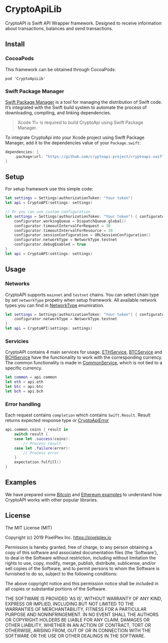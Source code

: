 # CryptoApiLib
CryptoAPI is Swift API Wrapper framework. Designed to receive information about transactions, balances and send transactions.

## Install

### CocoaPods

This framework can be obtained through CocoaPods:
```
pod 'CryptoApiLib'
```

### Swift Package Manager

[Swift Package Manager](https://swift.org/package-manager/) is a tool for managing the distribution of Swift code. It’s integrated with the Swift build system to automate the process of downloading, compiling, and linking dependencies.

> Xcode 11+ is required to build CryptoApi using Swift Package Manager.

To integrate CryptoApi into your Xcode project using Swift Package Manager, add it to the dependencies value of your `Package.swift`:

```swift
dependencies: [
    .package(url: "https://github.com/cryptoapi-project/cryptoapi-swift")
]
```

## Setup

For setup framework use this simple code:
```swift
let settings = Settings(authorizationToken: "Your token")
let api = CryptoAPI(settings: settings)

// Or you can use custom configuration
let settings = Settings(authorizationToken: "Your token") { configurator in
    configurator.workingQueue = DispatchQueue.global()
    configurator.timeoutIntervalForRequest = 30
    configurator.timeoutIntervalForResource = 30
    configurator.sessionConfiguration = URLSessionConfiguration()
    configurator.networkType = NetworkType.testnet
    configurator.debugEnabled = true
}
let api = CryptoAPI(settings: settings)
```

## Usage

### Networks

CryptoAPI supports `mainnet` and `testnet` chains. You can select chain type by set `networkType` propetry when setup framework. All available network types you can find in [NetworkType](/CryptoAPI/NetworkType.swift) enumiration.
```swift
let settings = Settings(authorizationToken: "Your token") { configurator in
    configurator.networkType = NetworkType.testnet
}
let api = CryptoAPI(settings: settings)
```

### Servicies

CryptoAPI contains 4 main services for usage. [ETHService](/CryptoAPI/Servicies/Protocols/ETHService.swift), [BTCService](/CryptoAPI/Servicies/Protocols/BTCService.swift) and [BCHService](/CryptoAPI/Servicies/Protocols/BСHServiсe.swift) have the functionality to work with the corresponding currency. The common functionality is made in [CommonService](/CryptoAPI/Servicies/Protocols/CommonService.swift), which is not tied to a specific currency.
```swift
let common = api.common
let eth = api.eth
let btc = api.btc
let bch = api.bch
```

### Error handling

Each request contains `completion` which contains `Swift.Result`. Result returns expected response type or [CryptoApiError](/CryptoAPI/Errors/CryptoApiError.swift)
```swift
api.common.coins { result in
    switch result {
    case let .success(coins):
        // Process result
    case let .failure(error):
        // Process error
    }
    expectation.fulfill()
}
```
## Examples

We have prepared some [Bitcoin](/Examples/Bitcoin) and [Ethereum examples](/Examples/Ethereum) to understand how CryptoAPI works with other popular libraries.

## License

The MIT License (MIT)

Copyright (c) 2019 PixelPlex Inc. <https://pixelplex.io>

Permission is hereby granted, free of charge, to any person obtaining
a copy of this software and associated documentation files (the
'Software'), to deal in the Software without restriction, including
without limitation the rights to use, copy, modify, merge, publish,
distribute, sublicense, and/or sell copies of the Software, and to
permit persons to whom the Software is furnished to do so, subject to
the following conditions:

The above copyright notice and this permission notice shall be
included in all copies or substantial portions of the Software.

THE SOFTWARE IS PROVIDED 'AS IS', WITHOUT WARRANTY OF ANY KIND,
EXPRESS OR IMPLIED, INCLUDING BUT NOT LIMITED TO THE WARRANTIES OF
MERCHANTABILITY, FITNESS FOR A PARTICULAR PURPOSE AND NONINFRINGEMENT.
IN NO EVENT SHALL THE AUTHORS OR COPYRIGHT HOLDERS BE LIABLE FOR ANY
CLAIM, DAMAGES OR OTHER LIABILITY, WHETHER IN AN ACTION OF CONTRACT,
TORT OR OTHERWISE, ARISING FROM, OUT OF OR IN CONNECTION WITH THE
SOFTWARE OR THE USE OR OTHER DEALINGS IN THE SOFTWARE.
